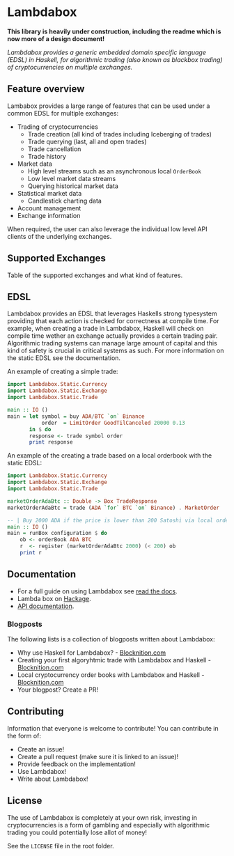 # Lambdabox

__This library is heavily under construction, including the readme which is now more of a design document!__

_Lambdabox provides a generic embedded domain specific language (EDSL) in Haskell,
for algorithmic trading (also known as blackbox trading) of cryptocurrencies on
multiple exchanges._

## Feature overview

Lambabox provides a large range of features that can be used under a common EDSL for multiple
exchanges:

* Trading of cryptocurrencies
  * Trade creation (all kind of trades including Iceberging of trades)
  * Trade querying (last, all and open trades)
  * Trade cancellation
  * Trade history
* Market data
  * High level streams such as an asynchronous local `OrderBook`
  * Low level market data streams
  * Querying historical market data
* Statistical market data
  * Candlestick charting data
* Account management
* Exchange information

When required, the user can also leverage the individual low level API clients of
the underlying exchanges.

## Supported Exchanges

Table of the supported exchanges and what kind of features.

## EDSL

Lambdabox provides an EDSL that leverages Haskells strong typesystem providing that each action is checked for
correctness at compile time. For example, when creating a trade in Lambdabox, Haskell will check on
compile time wether an exchange actually provides a certain trading pair. Algorithmic trading systems can manage large amount of capital and this kind of safety is crucial in critical systems as such. For more information on the static
EDSL see the documentation.

An example of creating a simple trade:

```Haskell
import Lambdabox.Static.Currency
import Lambdabox.Static.Exchange
import Lambdabox.Static.Trade

main :: IO ()
main = let symbol = buy ADA/BTC `on` Binance
           order  = LimitOrder GoodTilCanceled 20000 0.13
       in $ do
       response <- trade symbol order
       print response
```

An example of the creating a trade based on a local orderbook with the static EDSL:

```Haskell
import Lambdabox.Static.Currency
import Lambdabox.Static.Exchange
import Lambdabox.Static.Trade

marketOrderAdaBtc :: Double -> Box TradeResponse
marketOrderAdaBtc = trade (ADA `for` BTC `on` Binance) . MarketOrder

-- | Buy 2000 ADA if the price is lower than 200 Satoshi via local order book
main :: IO ()
main = runBox configuration $ do
    ob <- orderBook ADA BTC
    r  <- register (marketOrderAdaBtc 2000) (< 200) ob
    print r
```

## Documentation

* For a full guide on using Lambdabox see [read the docs](link-to-read-the-docs).
* Lambda box on [Hackage](link-to-hackage).
* [API documentation](link-to-api-docs).

### Blogposts

The following lists is a collection of blogposts written about Lambdabox:

* Why use Haskell for Lambdabox? - [Blocknition.com](link-to-blocknition-blogpost)
* Creating your first algoryhtmic trade with Lambdabox and Haskell - [Blocknition.com](link-to-post)
* Local cryptocurrency order books with Lambdabox and Haskell - [Blocknition.com](link-to-post)
* Your blogpost? Create a PR!

## Contributing

Information that everyone is welcome to contribute! You can contribute in the form
of:

* Create an issue!
* Create a pull request (make sure it is linked to an issue)!
* Provide feedback on the implementation!
* Use Lambdabox!
* Write about Lambdabox!

## License

The use of Lambdabox is completely at your own risk, investing in
cryptocurrencies is a form of gambling and especially with algorithmic trading
you could potentially lose allot of money!

See the `LICENSE` file in the root folder.